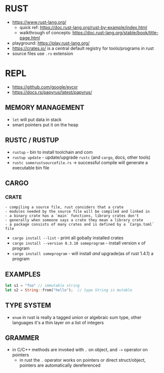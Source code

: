 # RUST
- https://www.rust-lang.org/
    - quick ref: https://doc.rust-lang.org/rust-by-example/index.html
    - walkthrough of concepts: https://doc.rust-lang.org/stable/book/title-page.html
- playground: https://play.rust-lang.org/
- https://crates.io/ is a central default registry for tools/programs in rust
- source files use `.rs` extension

# REPL
- https://github.com/google/evcxr
- https://docs.rs/papyrus/latest/papyrus/

## MEMORY MANAGEMENT
- `let` will put data in stack
- smart pointers put it on the heap

## RUSTC / RUSTUP
- `rustup` - bin to install toolchain and com
- `rustup update` - update/upgrade `rustc` (and `cargo`, docs, other tools)
- `rustc somerustsourcefile.rs` -> successful compile will generate a executable bin file

## CARGO
### CRATE
    - compiling a source file, rust considers that a crate
    - modules needed by the source file will be compiled and linked in
    - a binary crate has a `main` functions, library crates don't
    - generally when someone says a crate they mean a library crate
    - a package consists of many crates and is defined by a `Cargo.toml` file
- `cargo install --list` - print all gobally installed crates
- `cargo install --version 0.3.10 someprogram` - install version x of program
- `cargo install someprogram` - will install _and_ upgrade(as of rust 1.4.1) a program

## EXAMPLES
```rust
let s1 = "foo" // immutable string
let s2 = String::from("hello");  // type String is mutable
```

## TYPE SYSTEM
- `enum` in rust is really a tagged union or algebraic sum type, other languages it's a thin layer on a list of integers

## GRAMMER
- in C/C++ methods are invoked with `.` on object, and `->` operator on pointers
    - in rust the `.` operator works on pointers or direct struct/object, pointers are automatically dereferenced
